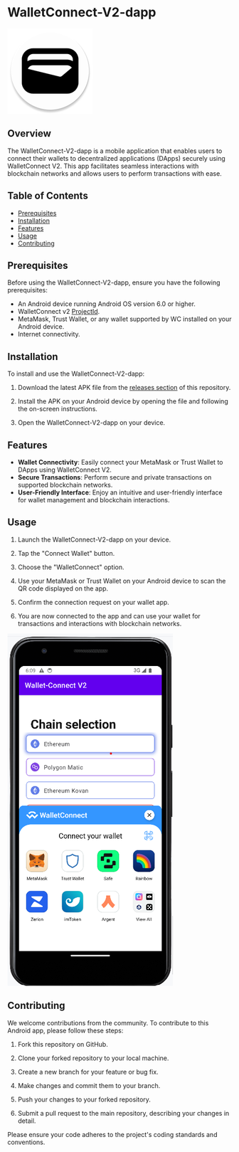 # WalletConnect-V2-dapp

![App Logo](https://raw.githubusercontent.com/Ammar-Ishfaq/WalletConnect-V2-dapp/main/app/src/main/res/mipmap-xxxhdpi/ic_launcher_round.webp) <!-- Include an image of your app or logo, if available -->

## Overview

The WalletConnect-V2-dapp is a mobile application that enables users to connect their wallets to decentralized applications (DApps) securely using WalletConnect V2. This app facilitates seamless interactions with blockchain networks and allows users to perform transactions with ease.

## Table of Contents

- [Prerequisites](#prerequisites)
- [Installation](#installation)
- [Features](#features)
- [Usage](#usage)
- [Contributing](#contributing)


## Prerequisites

Before using the WalletConnect-V2-dapp, ensure you have the following prerequisites:

- An Android device running Android OS version 6.0 or higher.
- WalletConnect v2 [ProjectId](https://cloud.walletconnect.com/sign-in).
- MetaMask, Trust Wallet, or any wallet supported by WC installed on your Android device.
- Internet connectivity.

## Installation

To install and use the WalletConnect-V2-dapp:

1. Download the latest APK file from the [releases section](https://github.com/Ammar-Ishfaq/WalletConnect-V2-dapp/tree/main/demo-apk) of this repository.

2. Install the APK on your Android device by opening the file and following the on-screen instructions.

3. Open the WalletConnect-V2-dapp on your device.

## Features

- **Wallet Connectivity**: Easily connect your MetaMask or Trust Wallet to DApps using WalletConnect V2.
- **Secure Transactions**: Perform secure and private transactions on supported blockchain networks.
- **User-Friendly Interface**: Enjoy an intuitive and user-friendly interface for wallet management and blockchain interactions.

## Usage

1. Launch the WalletConnect-V2-dapp on your device.

2. Tap the "Connect Wallet" button.

3. Choose the "WalletConnect" option.

4. Use your MetaMask or Trust Wallet on your Android device to scan the QR code displayed on the app.

5. Confirm the connection request on your wallet app.

6. You are now connected to the app and can use your wallet for transactions and interactions with blockchain networks.

![App Screenshot](https://raw.githubusercontent.com/Ammar-Ishfaq/WalletConnect-V2-dapp/main/app/src/main/res/drawable/screenshot_wc_2_bottom_sheet.png) <!-- Include a screenshot of your app in action, if available -->

## Contributing

We welcome contributions from the community. To contribute to this Android app, please follow these steps:

1. Fork this repository on GitHub.

2. Clone your forked repository to your local machine.

3. Create a new branch for your feature or bug fix.

4. Make changes and commit them to your branch.

5. Push your changes to your forked repository.

6. Submit a pull request to the main repository, describing your changes in detail.

Please ensure your code adheres to the project's coding standards and conventions.

